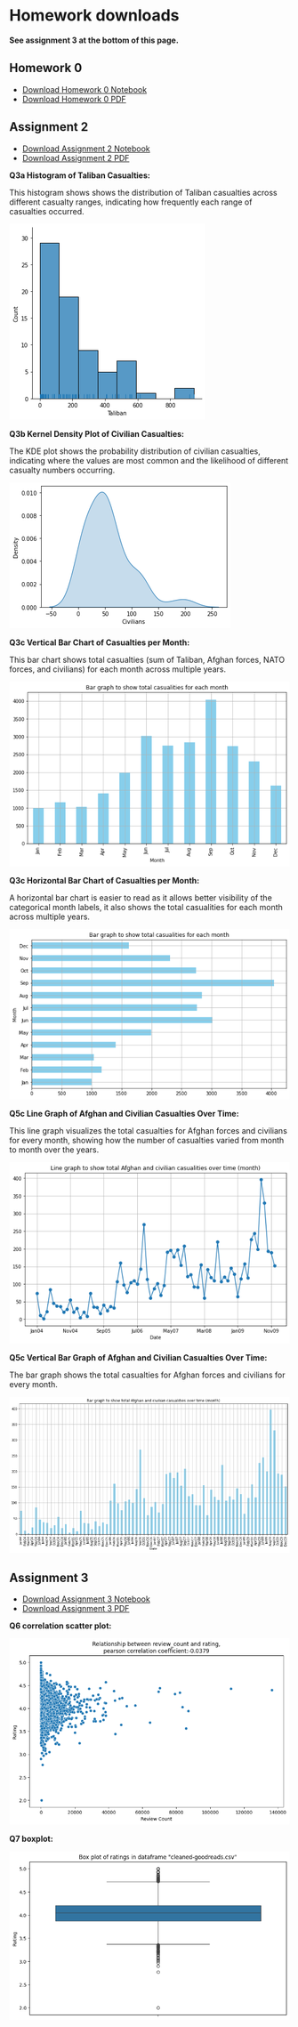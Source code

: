 # Homework downloads

**See assignment 3 at the bottom of this page.**

## Homework 0

- [Download Homework 0 Notebook](./homework-0/hw-00.ipynb)
- [Download Homework 0 PDF](./homework-0/hw-00.pdf)

## Assignment 2

- [Download Assignment 2 Notebook](./assignment2/Assignment2.ipynb)
- [Download Assignment 2 PDF](./assignment2/Assignment2.pdf)

**Q3a Histogram of Taliban Casualties:**

This histogram shows shows the distribution of Taliban casualties across different casualty ranges, indicating how frequently each range of casualties occurred.

![3a histogram](./lab-01-figs/3a.png)

**Q3b Kernel Density Plot of Civilian Casualties:**

The KDE plot shows the probability distribution of civilian casualties, indicating where the values are most common and the likelihood of different casualty numbers occurring.

![3b kde](./lab-01-figs/3b.png)

**Q3c Vertical Bar Chart of Casualties per Month:**

This bar chart shows total casualties (sum of Taliban, Afghan forces, NATO forces, and civilians) for each month across multiple years.

![3c bar chart](./lab-01-figs/3c.png)

**Q3c Horizontal Bar Chart of Casualties per Month:** 

A horizontal bar chart is easier to read as it allows better visibility of the categorical month labels, it also shows the total casualities for each month across multiple years.

![3c bar chart horizontal](./lab-01-figs/3d.png)

**Q5c Line Graph of Afghan and Civilian Casualties Over Time:**

This line graph visualizes the total casualties for Afghan forces and civilians for every month, showing how the number of casualties varied from month to month over the years. 

![5c line chart total](./lab-01-figs/5c.png)

**Q5c Vertical Bar Graph of Afghan and Civilian Casualties Over Time:**

The bar graph shows the total casualties for Afghan forces and civilians for every month.

![5c bar chart total](./lab-01-figs/5d.png)

## Assignment 3

- [Download Assignment 3 Notebook](./assignment3/Assignment3.ipynb)
- [Download Assignment 3 PDF](./assignment3/Assignment3.pdf)

**Q6 correlation scatter plot:**

![Q6 correlation](./lab-02-figs/correlation.png)

**Q7 boxplot:**

![Q7 boxplot](./lab-02-figs/boxplot.png)





